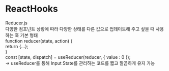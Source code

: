 # ReactHooks

Reducer.js<br>
다양한 컴포넌트 상황에 따라 다양한 상태를 다른 값으로 업데이트해 주고 싶을 때 사용하는 훅
기본 형태<br>
function reducer(state, action) {<br>
  return {...};<br>
}<br>
const [state, dispatch] = useReducer(reducer, { value : 0 });<br>
-> useReducer를 통해 Input State를 관리하는 코드를 짧고 깔끔하게 유지 가능<br>
<br><br>
